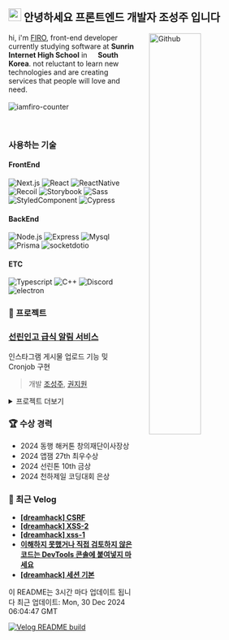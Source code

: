 ## <img src = "https://raw.githubusercontent.com/MartinHeinz/MartinHeinz/master/wave.gif" width=25> 안녕하세요 프론트엔드 개발자 조성주 입니다

<img width="45%" align="right" alt="Github"  style="margin-left: 30px" src="https://raw.githubusercontent.com/onimur/.github/master/.resources/git-header.svg" />

hi, i'm [FIRO](https://devfiro.com), front-end developer currently studying software at  **Sunrin Internet High School** in <img src="https://cdn-icons-png.flaticon.com/512/5111/5111586.png" width=13 /> **South Korea**. not reluctant to learn new technologies and are creating services that people will love and need.<br/><br/>
<img src="https://komarev.com/ghpvc/?username=iamfiro&label=Profile%20views&color=0e75b6&style=flat" alt="iamfiro-counter" />

<br/>

### 사용하는 기술
#### FrontEnd
![Next.js](https://img.shields.io/badge/Next.js-000?style=for-the-badge&logo=Nextdotjs&logoColor=white)
![React](https://img.shields.io/badge/React-61DAFB?style=for-the-badge&logo=React&logoColor=black)
![ReactNative](https://img.shields.io/badge/React%20Native-61DAFB?style=for-the-badge&logo=React&logoColor=black)
![Recoil](https://img.shields.io/badge/Recoil-007af7?style=for-the-badge&logo=Recoil&logoColor=white)
![Storybook](https://img.shields.io/badge/Storybook-FF4785?style=for-the-badge&logo=Storybook&logoColor=white)
![Sass](https://img.shields.io/badge/Sass-CC6699?style=for-the-badge&logo=Sass&logoColor=white)
![StyledComponent](https://img.shields.io/badge/Styled%20Components-DB7093?style=for-the-badge&logo=STYLEDCOMPONENTS&logoColor=white)
![Cypress](https://img.shields.io/badge/Cypress-68d3a7?style=for-the-badge&logo=Cypress&logoColor=white)

#### BackEnd
![Node.js](https://img.shields.io/badge/Node.js-339933?style=for-the-badge&logo=Node.js&logoColor=white)
![Express](https://img.shields.io/badge/Express-000?style=for-the-badge&logo=Express&logoColor=white)
![Mysql](https://img.shields.io/badge/Mysql-347deb?style=for-the-badge&logo=Mysql&logoColor=white)
![Prisma](https://img.shields.io/badge/Prisma-2D3748?style=for-the-badge&logo=Prisma&logoColor=white)
![socketdotio](https://img.shields.io/badge/Socket.io-010101?style=for-the-badge&logo=socketdotio&logoColor=white)

#### ETC
![Typescript](https://img.shields.io/badge/Typescript-3178C6?style=for-the-badge&logo=TYPESCRIPT&logoColor=white)
![C++](https://img.shields.io/badge/C++-286ea6?style=for-the-badge&logo=Cplusplus&logoColor=white)
![Discord](https://img.shields.io/badge/Discord.js-5865F2?style=for-the-badge&logo=Discord&logoColor=white)
![electron](https://img.shields.io/badge/Electron-47848F?style=for-the-badge&logo=ELECTRON&logoColor=white)

### 🧪 프로젝트
### [선린인고 급식 알림 서비스](https://github.com/sunrin-project/instagram)
인스타그램 게시물 업로드 기능 밎 Cronjob 구현
> 개발 [조성주](https://github.com/iamfiro/iamfiro), [권지원](https://github.com/jwkwon0817)

<details>
<summary>프로젝트 더보기</summary>

### [온라인 저지 사이트](https://github.com/sunrin-nxp/frontend)
프론트엔드 구현
</details>

### 🏆 수상 경력
- 2024 동행 해커톤 창의재단이사장상
- 2024 앱잼 27th 최우수상
- 2024 선린톤 10th 금상
- 2024 천하제일 코딩대회 은상

### 📗 최근 Velog
<ul>
<li><a href="https://velog.io/@awsome_firo/dreamhack-CSRF"><b>[dreamhack] CSRF</b></a><br/></li><li><a href="https://velog.io/@awsome_firo/dreamhack-XSS-2"><b>[dreamhack] XSS-2</b></a><br/></li><li><a href="https://velog.io/@awsome_firo/dreamhack-xss-1"><b>[dreamhack] xss-1</b></a><br/></li><li><a href="https://velog.io/@awsome_firo/%EC%9D%B4%ED%95%B4%ED%95%98%EC%A7%80-%EB%AA%BB%ED%96%88%EA%B1%B0%EB%82%98-%EC%A7%81%EC%A0%91-%EA%B2%80%ED%86%A0%ED%95%98%EC%A7%80-%EC%95%8A%EC%9D%80-%EC%BD%94%EB%93%9C%EB%8A%94-DevTools-%EC%BD%98%EC%86%94%EC%97%90-%EB%B6%99%EC%97%AC%EB%84%A3%EC%A7%80-%EB%A7%88%EC%84%B8%EC%9A%94"><b>이해하지 못했거나 직접 검토하지 않은 코드는 DevTools 콘솔에 붙여넣지 마세요</b></a><br/></li><li><a href="https://velog.io/@awsome_firo/dreamhack-%EC%84%B8%EC%85%98-%EA%B8%B0%EB%B3%B8"><b>[dreamhack] 세션 기본</b></a><br/></li>
</ul>

이 README는 3시간 마다 업데이트 됩니다 
최근 업데이트: Mon, 30 Dec 2024 06:04:47 GMT

[![Velog README build](https://github.com/iamfiro/iamfiro/actions/workflows/main.yml/badge.svg)](https://github.com/iamfiro/iamfiro/actions/workflows/main.yml)
